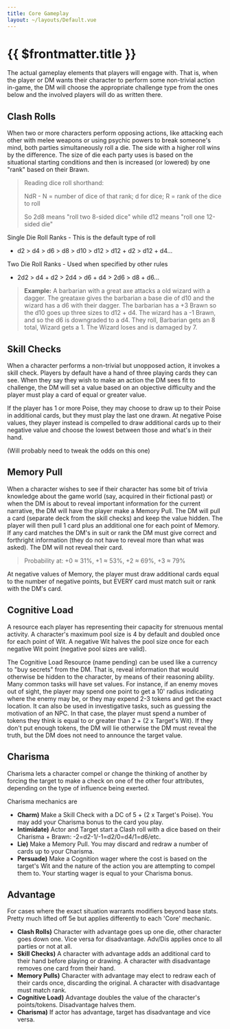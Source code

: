 ```yaml
---
title: Core Gameplay
layout: ~/layouts/Default.vue
---
```


# {{ $frontmatter.title }}

The actual gameplay elements that players will engage with. That is, when the
player or DM wants their character to perform some non-trivial action in-game,
the DM will choose the appropriate challenge type from the ones below and the
involved players will do as written there.

## Clash Rolls

When two or more characters perform opposing actions, like attacking each other
with melee weapons or using psychic powers to break someone's mind, both parties
simultaneously roll a die. The side with a higher roll wins by the difference.
The size of die each party uses is based on the situational starting conditions
and then is increased (or lowered) by one "rank" based on their Brawn.

> Reading dice roll shorthand:
>
> NdR - N = number of dice of that rank; d for dice; R = rank of the dice to
> roll
>
> So 2d8 means "roll two 8-sided dice" while d12 means "roll one 12-sided die"

Single Die Roll Ranks - This is the default type of roll

- d2 > d4 > d6 > d8 > d10 > d12 > d12 + d2 > d12 + d4...

Two Die Roll Ranks - Used when specified by other rules

- 2d2 > d4 + d2 > 2d4 > d6 + d4 > 2d6 > d8 + d6...

> **Example:** A barbarian with a great axe attacks a old wizard with a dagger.
> The greataxe gives the barbarian a base die of d10 and the wizard has a d6
> with their dagger. The barbarian has a +3 Brawn so the d10 goes up three sizes
> to d12 + d4. The wizard has a -1 Brawn, and so the d6 is downgraded to a d4.
> They roll, Barbarian gets an 8 total, Wizard gets a 1. The Wizard loses and is
> damaged by 7.

## Skill Checks

When a character performs a non-trivial but unopposed action, it invokes a skill
check. Players by default have a hand of three playing cards they can see. When
they say they wish to make an action the DM sees fit to challenge, the DM will
set a value based on an objective difficulty and the player must play a card of
equal or greater value.

If the player has 1 or more Poise, they may choose to draw up to their Poise in
additional cards, but they must play the last one drawn. At negative Poise
values, they player instead is compelled to draw additional cards up to their
negative value and choose the lowest between those and what's in their hand.

(Will probably need to tweak the odds on this one)

## Memory Pull

When a character wishes to see if their character has some bit of trivia
knowledge about the game world (say, acquired in their fictional past) or when
the DM is about to reveal important information for the current narrative, the
DM will have the player make a Memory Pull. The DM will pull a card (separate
deck from the skill checks) and keep the value hidden. The player will then pull
1 card plus an additional one for each point of Memory. If any card matches the
DM's in suit or rank the DM must give correct and forthright information (they
do not have to reveal more than what was asked). The DM will not reveal their
card.

> Probability at: +0 ≈ 31%, +1 ≈ 53%, +2 ≈ 69%, +3 ≈ 79%

At negative values of Memory, the player must draw additional cards equal to the
number of negative points, but EVERY card must match suit or rank with the DM's
card.

## Cognitive Load

A resource each player has representing their capacity for strenuous mental
activity. A character's maximum pool size is 4 by default and doubled once for
each point of Wit. A negative Wit halves the pool size once for each negative
Wit point (negative pool sizes are valid).

The Cognitive Load Resource (name pending) can be used like a currency to "buy
secrets" from the DM. That is, reveal information that would otherwise be hidden
to the character, by means of their reasoning ability. Many common tasks will
have set values. For instance, if an enemy moves out of sight, the player may
spend one point to get a 10' radius indicating where the enemy may be, or they
may expend 2-3 tokens and get the exact location. It can also be used in
investigative tasks, such as guessing the motivation of an NPC. In that case,
the player must spend a number of tokens they think is equal to or greater than
2 + (2 x Target's Wit). If they don't put enough tokens, the DM will lie
otherwise the DM must reveal the truth, but the DM does not need to announce the
target value.

## Charisma

Charisma lets a character compel or change the thinking of another by forcing
the target to make a check on one of the other four attributes, depending on the
type of influence being exerted.

Charisma mechanics are

- **Charm)** Make a Skill Check with a DC of 5 + (2 x Target's Poise). You may
  add your Charisma bonus to the card you play.
- **Intimidate)** Actor and Target start a Clash roll with a dice based on their
  Charisma + Brawn: -2=d2-1/-1=d2/0=d4/1=d6/etc.
- **Lie)** Make a Memory Pull. You may discard and redraw a number of cards up
  to your Charisma.
- **Persuade)** Make a Cognition wager where the cost is based on the target's
  Wit and the nature of the action you are attempting to compel them to. Your
  starting wager is equal to your Charisma bonus.

## Advantage

For cases where the exact situation warrants modifiers beyond base stats. Pretty
much lifted off 5e but applies differently to each 'Core' mechanic.

- **Clash Rolls)** Character with advantage goes up one die, other character
  goes down one. Vice versa for disadvantage. Adv/Dis applies once to all
  parties or not at all.
- **Skill Checks)** A character with advantage adds an additional card to their
  hand before playing or drawing. A character with disadvantage removes one card
  from their hand.
- **Memory Pulls)** Character with advantage may elect to redraw each of their
  cards once, discarding the original. A character with disadvantage must match
  rank.
- **Cognitive Load)** Advantage doubles the value of the character's
  points/tokens. Disadvantage halves them.
- **Charisma)** If actor has advantage, target has disadvantage and vice versa.

